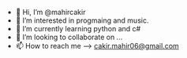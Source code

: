 - 👋 Hi, I’m @mahircakir
- 👀 I’m interested in progmaing and music.
- 🌱 I’m currently learning python and c#
- 💞️ I’m looking to collaborate on ...
- 📫 How to reach me --> cakir.mahir06@gmail.com

<!---
mahircakir/mahircakir is a ✨ special ✨ repository because its `README.md` (this file) appears on your GitHub profile.
You can click the Preview link to take a look at your changes.
--->

